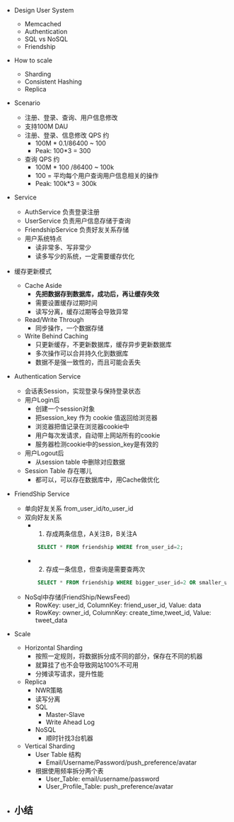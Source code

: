 * Design User System
    - Memcached
    - Authentication
    - SQL vs NoSQL
    - Friendship
* How to scale
    - Sharding
    - Consistent Hashing
    - Replica

* Scenario
    - 注册、登录、查询、用户信息修改
    - 支持100M DAU
    - 注册、登录、信息修改 QPS 约
        + 100M * 0.1/86400 ~ 100
        + Peak: 100*3 = 300
    - 查询 QPS 约
        + 100M * 100 /86400 ~ 100k
        + 100 = 平均每个用户查询用户信息相关的操作
        + Peak: 100k*3 = 300k
* Service
    - AuthService 负责登录注册
    - UserService 负责用户信息存储于查询
    - FriendshipService 负责好友关系存储
    - 用户系统特点
        + 读非常多、写非常少
        + 读多写少的系统，一定需要缓存优化
* 缓存更新模式
    - Cache Aside
        + **先把数据存到数据库，成功后，再让缓存失效**
        + 需要设置缓存过期时间
        + 读写分离，缓存过期等会导致异常
    - Read/Write Through
        + 同步操作，一个数据存储
    - Write Behind Caching
        + 只更新缓存，不更新数据库，缓存异步更新数据库
        + 多次操作可以合并持久化到数据库
        + 数据不是强一致性的，而且可能会丢失
* Authentication Service
    - 会话表Session，实现登录与保持登录状态
    - 用户Login后
        + 创建一个session对象
        + 把session_key 作为 cookie 值返回给浏览器
        + 浏览器把值记录在浏览器cookie中
        + 用户每次发请求，自动带上网站所有的cookie
        + 服务器检测cookie中的session_key是有效的
    - 用户Logout后
        + 从session table 中删除对应数据
    - Session Table 存在哪儿
        + 都可以，可以存在数据库中，用Cache做优化
* FriendShip Service
    - 单向好友关系 from_user_id/to_user_id
    - 双向好友关系
        + 1. 存成两条信息，A关注B，B关注A
        ```sql
            SELECT * FROM friendship WHERE from_user_id=2;
        ```
        + 2. 存成一条信息，但查询是需要查两次
        ```sql
            SELECT * FROM friendship WHERE bigger_user_id=2 OR smaller_user_id=2;
        ```
    - NoSql中存储(FriendShip/NewsFeed)
        + RowKey: user_id, ColumnKey: friend_user_id, Value: data
        + RowKey: owner_id, ColumnKey: create_time,tweet_id, Value: tweet_data

* Scale
    - Horizontal Sharding
        + 按照一定规则，将数据拆分成不同的部分，保存在不同的机器
        + 就算挂了也不会导致网站100%不可用
        + 分摊读写请求，提升性能
    - Replica
        + NWR策略
        + 读写分离
        + SQL
            * Master-Slave
            * Write Ahead Log
        + NoSQL
            * 顺时针找3台机器
    - Vertical Sharding
        + User Table 结构
            * Email/Username/Password/push_preference/avatar
        + 根据使用频率拆分两个表
            * User_Table: email/username/password
            * User_Profile_Table: push_preference/avatar
* 小结
    - 

